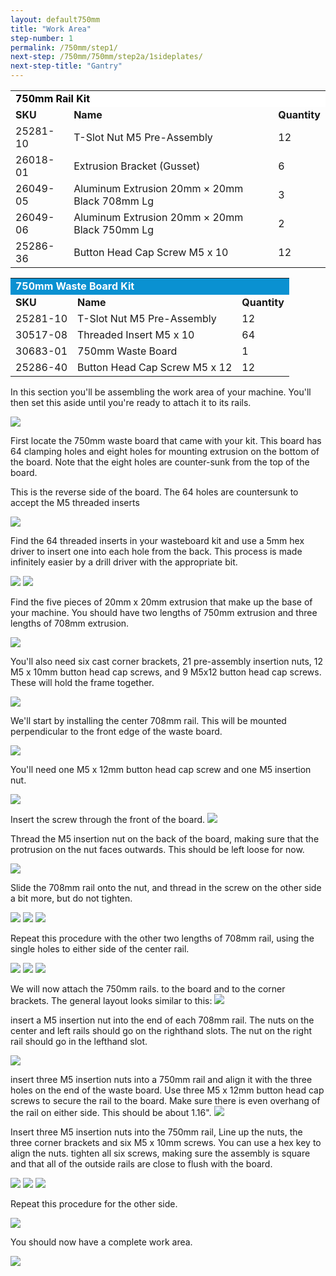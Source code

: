 ```yaml
---
layout: default750mm
title: "Work Area"
step-number: 1
permalink: /750mm/step1/
next-step: /750mm/750mm/step2a/1sideplates/
next-step-title: "Gantry"
---
```


<table>
  <tr>
    <td style="color:#000;background: #FFFFFF" colspan="3">
      <b>750mm Rail Kit</b>
    </td>
  </tr>
  <tr>
    <td>
      <b>SKU</b>
    </td>
    <td>
      <b>Name</b>
    </td>
    <td>
      <b>Quantity</b>
    </td>
  </tr>
  <tr>
    <td>
      25281-10
    </td>
    <td>
      T-Slot Nut M5 Pre-Assembly
    </td>
    <td>
      12
    </td>
  </tr>
  <tr>
    <td>
      26018-01
    </td>
    <td>
      Extrusion Bracket (Gusset)
    </td>
    <td>
      6
    </td>
  </tr>
  <tr>
    <td>
      26049-05
    </td>
    <td>
      Aluminum Extrusion 20mm × 20mm Black 708mm Lg
    </td>
    <td>
      3
    </td>
  </tr>
  <tr>
    <td>
      26049-06
    </td>
    <td>
      Aluminum Extrusion 20mm × 20mm Black 750mm Lg
    </td>
    <td>
      2
    </td>
  </tr>
  <tr>
    <td>
      25286-36
    </td>
    <td>
      Button Head Cap Screw M5 x 10
    </td>
    <td>
      12
    </td>
  </tr>
</table>
<table>
  <tr>
    <td style="color:#fff;background: #0a91d1" colspan="3">
      <b>750mm Waste Board Kit</b>
    </td>
  </tr>
  <tr>
    <td>
      <b>SKU</b>
    </td>
    <td>
      <b>Name</b>
    </td>
    <td>
      <b>Quantity</b>
    </td>
  </tr>
  <tr>
    <td>
      25281-10
    </td>
    <td>
      T-Slot Nut M5 Pre-Assembly
    </td>
    <td>
      12
    </td>
  </tr>
  <tr>
    <td>
      30517-08
    </td>
    <td>
      Threaded Insert M5 x 10
    </td>
    <td>
      64
    </td>
  </tr>
  <tr>
    <td>
      30683-01
    </td>
    <td>
      750mm Waste Board
    </td>
    <td>
      1
    </td>
  </tr>
  <tr>
    <td>
      25286-40
    </td>
    <td>
      Button Head Cap Screw M5 x 12
    </td>
    <td>
      12
    </td>
  </tr>
</table>

In this section you'll be assembling the work area of your machine. You'll then set this aside until you're ready to attach it to its rails.

<img src="photo/jpfsP8030237.jpg">


First locate the 750mm waste board that came with your kit. This board has 64 clamping holes and eight holes for mounting extrusion on the bottom of the board. Note that the eight holes are counter-sunk from the top of the board.

This is the reverse side of the board. The 64 holes are countersunk to accept the M5 threaded inserts

<img src="photo/jpfsP8030241.jpg">

Find the 64 threaded inserts in your wasteboard kit and use a 5mm hex driver to insert one into each hole from the back. This process is made infinitely easier by a drill driver with the appropriate bit.

<img src="photo/jpfsP8030244.jpg">
<img src="photo/jpfsP8030250.jpg">

Find the five pieces of 20mm x 20mm extrusion that make up the base of your machine. You should have two lengths of 750mm extrusion and three lengths of 708mm extrusion.

<img src="photo/jpfsP8030255.jpg">

You'll also need six cast corner brackets, 21 pre-assembly insertion nuts, 12 M5 x 10mm button head cap screws, and 9 M5x12 button head cap screws. These will hold the frame together.

<img src="photo/jpfsP8030257.jpg">

We'll start by installing the center 708mm rail. This will be mounted perpendicular to the front edge of the waste board.

<img src="photo/jpfsP8030259.jpg">

You'll need one M5 x 12mm button head cap screw and one M5 insertion nut.

<img src="photo/jpfsP8030264.jpg">

Insert the screw through the front of the board.
<img src="photo/jpfsP8030269.jpg">

Thread the M5 insertion nut on the back  of the board, making sure that the protrusion on the nut faces outwards. This should be left loose for now.

<img src="photo/jpfsP8030273.jpg">

Slide the 708mm rail onto the nut, and thread in the screw on the other side a bit more, but do not tighten.

<img src="photo/jpfsP8030274.jpg">
<img src="photo/jpfsP8030276.jpg">

<img src="photo/jpfsP8030278.jpg">

Repeat this procedure with the other two lengths of 708mm rail, using the single holes to either side of the center rail.

<img src="photo/jpfsP8030284.jpg">
<img src="photo/jpfsP8030286.jpg">
<img src="photo/jpfsP8030290.jpg">

We will now attach the 750mm rails. to the board and to the corner brackets. The general layout looks similar to this:
<img src="photo/jpfsP8030298.jpg">

insert a M5 insertion nut into the end of each 708mm rail. The nuts on the center and left rails should go on the righthand slots. The nut on the right rail should go in the lefthand slot.

<img src="photo/jpfsP8030291.jpg">

insert three M5 insertion nuts into a 750mm rail and align it with the three holes on the end of the waste board. Use three M5 x 12mm button head cap screws to secure the rail to the board. Make sure there is even overhang of the rail on either side. This should be about 1.16".
<img src="photo/jpfsP8040299.jpg">

Insert three M5 insertion nuts into the 750mm rail, Line up the nuts, the three corner brackets and six M5 x 10mm screws. You can use a hex key to align the nuts. tighten all six screws, making sure the assembly is square and that all of the outside rails are close to flush with the board.

<img src="photo/jpfsP8030295.jpg">

<img src="photo/jpfsP8030297.jpg">

<img src="photo/jpfsP8030298.jpg">

Repeat this procedure for the other side.

<img src="photo/jpfsP8040304.jpg">

You should now have a complete work area.

<img src="photo/jpfsP8040306.jpg">
